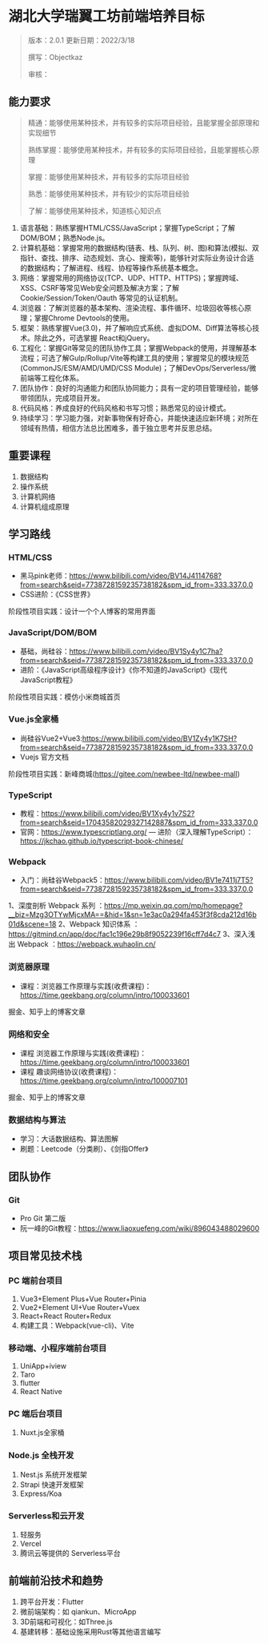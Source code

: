 # 湖北大学瑞翼工坊前端培养目标

> 版本：2.0.1
> 更新日期：2022/3/18
>
> 撰写：Objectkaz
>
> 审核：


## 能力要求

> 精通：能够使用某种技术，并有较多的实际项目经验，且能掌握全部原理和实现细节
> 
> 熟练掌握：能够使用某种技术，并有较多的实际项目经验，且能掌握核心原理
> 
> 掌握：能够使用某种技术，并有较多的实际项目经验
> 
> 熟悉：能够使用某种技术，并有较少的实际项目经验
> 
> 了解：能够使用某种技术，知道核心知识点

1.	语言基础：熟练掌握HTML/CSS/JavaScript；掌握TypeScript；了解DOM/BOM；熟悉Node.js。
2.	计算机基础：掌握常用的数据结构(链表、栈、队列、树、图)和算法(模拟、双指针、查找、排序、动态规划、贪心、搜索等)，能够针对实际业务设计合适的数据结构；了解进程、线程、协程等操作系统基本概念。
3.	网络：掌握常用的网络协议(TCP、UDP、HTTP、HTTPS)；掌握跨域、XSS、CSRF等常见Web安全问题及解决方案；了解Cookie/Session/Token/Oauth 等常见的认证机制。
4.	浏览器：了解浏览器的基本架构、渲染流程、事件循环、垃圾回收等核心原理；掌握Chrome Devtools的使用。
5.	框架：熟练掌握Vue(3.0)，并了解响应式系统、虚拟DOM、Diff算法等核心技术。除此之外，可选掌握 React和jQuery。
6.	工程化：掌握Git等常见的团队协作工具；掌握Webpack的使用，并理解基本流程；可选了解Gulp/Rollup/Vite等构建工具的使用；掌握常见的模块规范(CommonJS/ESM/AMD/UMD/CSS Module)；了解DevOps/Serverless/微前端等工程化体系。
7.	团队协作：良好的沟通能力和团队协同能力；具有一定的项目管理经验，能够带领团队，完成项目开发。
7.	代码风格：养成良好的代码风格和书写习惯；熟悉常见的设计模式。
8.	持续学习：学习能力强，对新事物保有好奇心，并能快速适应新环境；对所在领域有热情，相信方法总比困难多，善于独立思考并反思总结。

## 重要课程

1.  数据结构
2.  操作系统
3.  计算机网络
4.  计算机组成原理

## 学习路线

### HTML/CSS

+ 黑马pink老师：https://www.bilibili.com/video/BV14J4114768?from=search&seid=7738728159235738182&spm_id_from=333.337.0.0
+ CSS进阶：《CSS世界》

阶段性项目实践：设计一个个人博客的常用界面

### JavaScript/DOM/BOM

+ 基础，尚硅谷：https://www.bilibili.com/video/BV1Sy4y1C7ha?from=search&seid=7738728159235738182&spm_id_from=333.337.0.0
+ 进阶：《JavaScript高级程序设计》《你不知道的JavaScript》《现代JavaScript教程》

阶段性项目实践：模仿小米商城首页

### Vue.js全家桶

+ 尚硅谷Vue2+Vue3:https://www.bilibili.com/video/BV1Zy4y1K7SH?from=search&seid=7738728159235738182&spm_id_from=333.337.0.0
+ Vuejs 官方文档

阶段性项目实践：新峰商城(https://gitee.com/newbee-ltd/newbee-mall)

### TypeScript

- 教程：https://www.bilibili.com/video/BV1Xy4y1v7S2?from=search&seid=17043582029327142887&spm_id_from=333.337.0.0
- 官网：https://www.typescriptlang.org/
— 进阶（深入理解TypeScript）：https://jkchao.github.io/typescript-book-chinese/
### Webpack

+ 入门：尚硅谷Webpack5：https://www.bilibili.com/video/BV1e7411j7T5?from=search&seid=7738728159235738182&spm_id_from=333.337.0.0

1、深度剖析 Webpack 系列 ：https://mp.weixin.qq.com/mp/homepage?__biz=Mzg3OTYwMjcxMA==&hid=1&sn=1e3ac0a294fa453f3f8cda212d16b01d&scene=18
2、Webpack 知识体系 ：https://gitmind.cn/app/doc/fac1c196e29b8f9052239f16cff7d4c7
3、深入浅出 Webpack ：https://webpack.wuhaolin.cn/

### 浏览器原理

+ 课程：浏览器工作原理与实践(收费课程)：https://time.geekbang.org/column/intro/100033601

掘金、知乎上的博客文章

### 网络和安全

+ 课程 浏览器工作原理与实践(收费课程)：https://time.geekbang.org/column/intro/100033601
+ 课程 趣谈网络协议(收费课程)：https://time.geekbang.org/column/intro/100007101

掘金、知乎上的博客文章

### 数据结构与算法

+ 学习：大话数据结构、算法图解
+ 刷题：Leetcode（分类刷）、《剑指Offer》

## 团队协作

### Git

+ Pro Git 第二版
+ 阮一峰的Git教程：https://www.liaoxuefeng.com/wiki/896043488029600


## 项目常见技术栈

### PC 端前台项目

1.  Vue3+Element Plus+Vue Router+Pinia
2.  Vue2+Element UI+Vue Router+Vuex
3.  React+React Router+Redux
3.  构建工具：Webpack(vue-cli)、Vite

### 移动端、小程序端前台项目

1.  UniApp+iview
2.  Taro
3.  flutter
4.  React Native

### PC 端后台项目

1.  Nuxt.js全家桶

### Node.js 全栈开发
1.  Nest.js 系统开发框架
2.  Strapi 快速开发框架
3.  Express/Koa

### Serverless和云开发

1.  轻服务
2.  Vercel
3.  腾讯云等提供的 Serverless平台

## 前端前沿技术和趋势
1.  跨平台开发：Flutter
2.  微前端架构：如 qiankun、MicroApp
3.  3D前端和可视化：如Three.js
4.  基建转移：基础设施采用Rust等其他语言编写